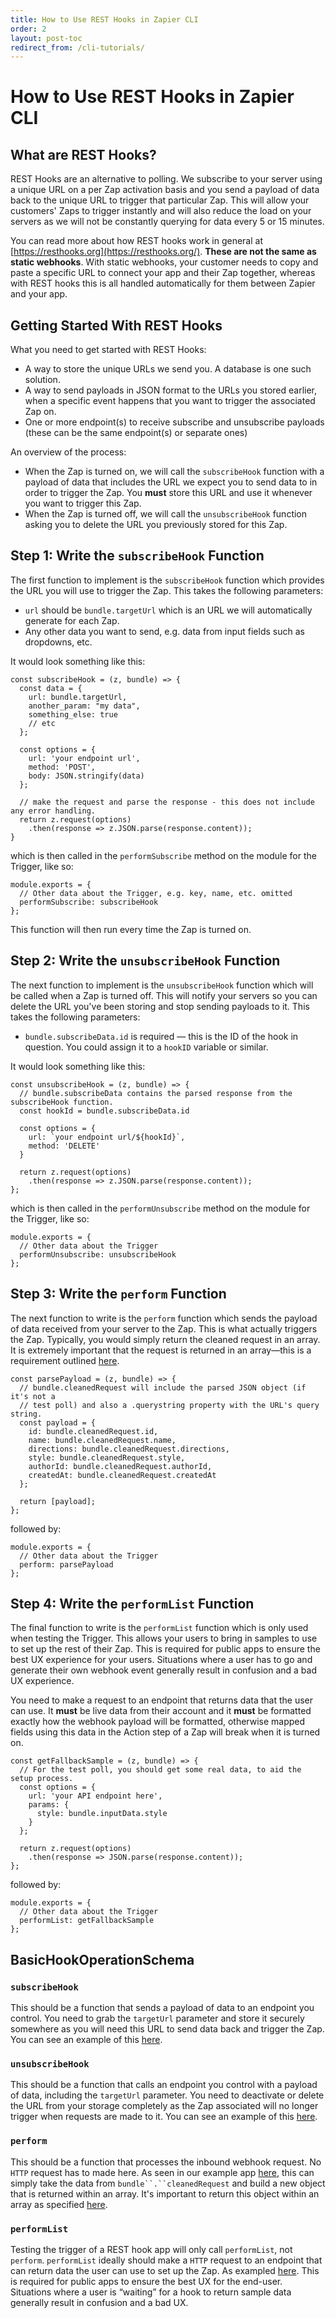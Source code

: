 ```yaml
---
title: How to Use REST Hooks in Zapier CLI
order: 2
layout: post-toc
redirect_from: /cli-tutorials/
---
```


# How to Use REST Hooks in Zapier CLI

## What are REST Hooks?

REST Hooks are an alternative to polling. We subscribe to your server using a unique URL on a per Zap activation basis and you send a payload of data back to the unique URL to trigger that particular Zap. This will allow your customers' Zaps to trigger instantly and will also reduce the load on your servers as we will not be constantly querying for data every 5 or 15 minutes.

You can read more about how REST hooks work in general at [https://resthooks.org](https://resthooks.org/). **These are not the same as static webhooks**. With static webhooks, your customer needs to copy and paste a specific URL to connect your app and their Zap together, whereas with REST hooks this is all handled automatically for them between Zapier and your app.

## Getting Started With REST Hooks

What you need to get started with REST Hooks:

* A way to store the unique URLs we send you. A database is one such solution.
* A way to send payloads in JSON format to the URLs you stored earlier, when a specific event happens that you want to trigger the associated Zap on.
* One or more endpoint(s) to receive subscribe and unsubscribe payloads (these can be the same endpoint(s) or separate ones)

An overview of the process:

* When the Zap is turned on, we will call the `subscribeHook` function with a payload of data that includes the URL we expect you to send data to in order to trigger the Zap. You **must** store this URL and use it whenever you want to trigger this Zap.
* When the Zap is turned off, we will call the `unsubscribeHook` function asking you to delete the URL you previously stored for this Zap.

## Step 1: Write the `subscribeHook` Function

The first function to implement is the `subscribeHook` function which provides the URL you will use to trigger the Zap. This takes the following parameters:

* `url` should be `bundle.targetUrl` which is an URL we will automatically generate for each Zap.
* Any other data you want to send, e.g. data from input fields such as dropdowns, etc.

It would look something like this:

```
const subscribeHook = (z, bundle) => {
  const data = {
    url: bundle.targetUrl,
    another_param: "my data",
    something_else: true
    // etc
  };

  const options = {
    url: 'your endpoint url',
    method: 'POST',
    body: JSON.stringify(data)
  };

  // make the request and parse the response - this does not include any error handling.
  return z.request(options)
    .then(response => z.JSON.parse(response.content));
}
```

which is then called in the `performSubscribe` method on the module for the Trigger, like so:

```
module.exports = {
  // Other data about the Trigger, e.g. key, name, etc. omitted
  performSubscribe: subscribeHook
};
```

This function will then run every time the Zap is turned on.

## Step 2: Write the `unsubscribeHook` Function

The next function to implement is the `unsubscribeHook` function which will be called when a Zap is turned off. This will notify your servers so you can delete the URL you've been storing and stop sending payloads to it. This takes the following parameters:

* `bundle.subscribeData.id` is required — this is the ID of the hook in question. You could assign it to a `hookID` variable or similar.

It would look something like this:

```
const unsubscribeHook = (z, bundle) => {
  // bundle.subscribeData contains the parsed response from the subscribeHook function.
  const hookId = bundle.subscribeData.id

  const options = {
    url: `your endpoint url/${hookId}`,
    method: 'DELETE'
  }

  return z.request(options)
    .then(response => z.JSON.parse(response.content));
};
```

which is then called in the `performUnsubscribe` method on the module for the Trigger, like so:

```
module.exports = {
  // Other data about the Trigger
  performUnsubscribe: unsubscribeHook
};
```

## Step 3: Write the `perform` Function

The next function to write is the `perform` function which sends the payload of data received from your server to the Zap. This is what actually triggers the Zap. Typically, you would simply return the cleaned request in an array. It is extremely important that the request is returned in an array—this is a requirement outlined [here](https://github.com/zapier/zapier-platform/blob/master/packages/cli/README.md#return-types).

```
const parsePayload = (z, bundle) => {
  // bundle.cleanedRequest will include the parsed JSON object (if it's not a
  // test poll) and also a .querystring property with the URL's query string.
  const payload = {
    id: bundle.cleanedRequest.id,
    name: bundle.cleanedRequest.name,
    directions: bundle.cleanedRequest.directions,
    style: bundle.cleanedRequest.style,
    authorId: bundle.cleanedRequest.authorId,
    createdAt: bundle.cleanedRequest.createdAt
  };

  return [payload];
};
```

followed by:

```
module.exports = {
  // Other data about the Trigger
  perform: parsePayload
};
```

## Step 4: Write the `performList` Function

The final function to write is the `performList` function which is only used when testing the Trigger. This allows your users to bring in samples to use to set up the rest of their Zap. This is required for public apps to ensure the best UX experience for your users. Situations where a user has to go and generate their own webhook event generally result in confusion and a bad UX experience.

You need to make a request to an endpoint that returns data that the user can use. It **must** be live data from their account and it **must** be formatted exactly how the webhook payload will be formatted, otherwise mapped fields using this data in the Action step of a Zap will break when it is turned on.

```
const getFallbackSample = (z, bundle) => {
  // For the test poll, you should get some real data, to aid the setup process.
  const options = {
    url: 'your API endpoint here',
    params: {
      style: bundle.inputData.style
    }
  };

  return z.request(options)
    .then(response => JSON.parse(response.content));
};
```

followed by:

```
module.exports = {
  // Other data about the Trigger
  performList: getFallbackSample
};
```

## BasicHookOperationSchema

### `subscribeHook`

This should be a function that sends a payload of data to an endpoint you control. You need to grab the `targetUrl` parameter and store it securely somewhere as you will need this URL to send data back and trigger the Zap. You can see an example of this [here](https://github.com/zapier/zapier-platform-example-app-rest-hooks/blob/master/triggers/recipe.js#L1-L22).

### `unsubscribeHook`

This should be a function that calls an endpoint you control with a payload of data, including the `targetUrl` parameter. You need to deactivate or delete the URL from your storage completely as the Zap associated will no longer trigger when requests are made to it. You can see an example of this [here](https://github.com/zapier/zapier-platform-example-app-rest-hooks/blob/master/triggers/recipe.js#L24-L39).

### `perform`

This should be a function that processes the inbound webhook request. No `HTTP` request has to made here. As seen in our example app [here](https://github.com/zapier/zapier-platform-example-app-rest-hooks/blob/master/triggers/recipe.js#L41-L54), this can simply take the data from `bundle``.``cleanedRequest` and build a new object that is returned within an array. It's important to return this object within an array as specified [here](https://github.com/zapier/zapier-platform/blob/master/packages/cli/README.md#return-types).

### `performList`

Testing the trigger of a REST hook app will only call `performList`, not `perform`. `performList` ideally should make a `HTTP` request to an endpoint that can return data the user can use to set up the Zap. As exampled [here](https://github.com/zapier/zapier-platform-example-app-rest-hooks/blob/master/triggers/recipe.js#L56-L67). This is required for public apps to ensure the best UX for the end-user. Situations where a user is “waiting” for a hook to return sample data generally result in confusion and a bad UX.

